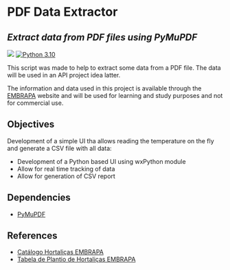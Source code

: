 # PDF Data Extractor

## _Extract data from PDF files using PyMuPDF_
![](https://img.shields.io/badge/Code-Python-informational?style=flat&logo=python&logoColor=white&color=blue)
[![Python 3.10](https://img.shields.io/badge/python-3.10-blue.svg)](https://www.python.org/downloads/release/python-3100/)

This script was made to help to extract some data from a PDF file. The data will be used in an API project idea latter.

The information and data used in this project is available through the [EMBRAPA](www.embrapa.com.br) website and will be used for learning and study purposes and not for commercial use.


## Objectives

Development of a simple UI tha allows reading the temperature on the fly and generate a CSV file with all data:

* Development of a Python based UI using wxPython module
* Allow for real time tracking of data
* Allow for generation of CSV report

## Dependencies

* [PyMuPDF](https://github.com/pymupdf/PyMuPDF-Utilities)

## References
* [Catálogo Hortaliças EMBRAPA](https://ainfo.cnptia.embrapa.br/digital/bitstream/item/194354/1/Catalogo-hortalicas.pdf)
* [Tabela de Plantio de Hortaliças EMBRAPA](https://www.embrapa.br/documents/1355126/2502095/tabela+de+informa%C3%A7%C3%B5es+para+o+plantio.docx+%281%29.pdf/66c01c27-30bf-8de4-9691-0dd365746d3f)
